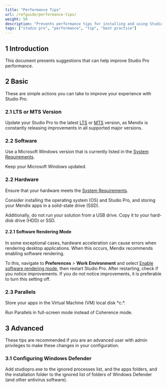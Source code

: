 ```yaml
---
title: "Performance Tips"
url: /refguide/performance-tips/
weight: 50
description: "Presents performance tips for installing and using Studio Pro."
tags: ["studio pro", "performance", "tip", "best practice"]
---
```


## 1 Introduction

This document presents suggestions that can help improve Studio Pro performance.

## 2 Basic

These are simple actions you can take to improve your experience with Studio Pro.

### 2.1 LTS or MTS Version

Update your Studio Pro to the latest [LTS](/releasenotes/studio-pro/lts-mts/#lts) or [MTS](/releasenotes/studio-pro/lts-mts/#mts) version, as Mendix is constantly releasing improvements in all supported major versions.

### 2.2 Software

Use a Microsoft Windows version that is currently listed in the [System Requirements](/refguide/system-requirements/#software).

Keep your Microsoft Windows updated.

### 2.2 Hardware

Ensure that your hardware meets the [System Requirements](/refguide/system-requirements/#hardware).

Consider installing the operating system (OS) and Studio Pro, and storing your Mendix apps in a solid-state drive (SSD).

Additionally, do not run your solution from a USB drive. Copy it to your hard-disk drive (HDD) or SSD.

#### 2.2.1 Software Rendering Mode

In some exceptional cases, hardware acceleration can cause errors when rendering desktop applications. When this occurs, Mendix recommends enabling software rendering.

To this, navigate to **Preferences** > **Work Environment** and select [Enable software rendering mode](/refguide/preferences-dialog/#rendering), then restart Studio Pro. After restarting, check if you notice improvements. If you do not notice improvements, it is preferable to turn this setting off.

### 2.3 Parallels

Store your apps in the Virtual Machine (VM) local disk *c:\*.

Run Parallels in full-screen mode instead of Coherence mode.

## 3 Advanced

These tips are recommended if you are an advanced user with admin privileges to make these changes in your configuration.

### 3.1 Configuring Windows Defender

Add studiopro.exe to the ignored processes list, and the apps folders, and the installation folder to the ignored list of folders of Windows Defender (and other antivirus software).

